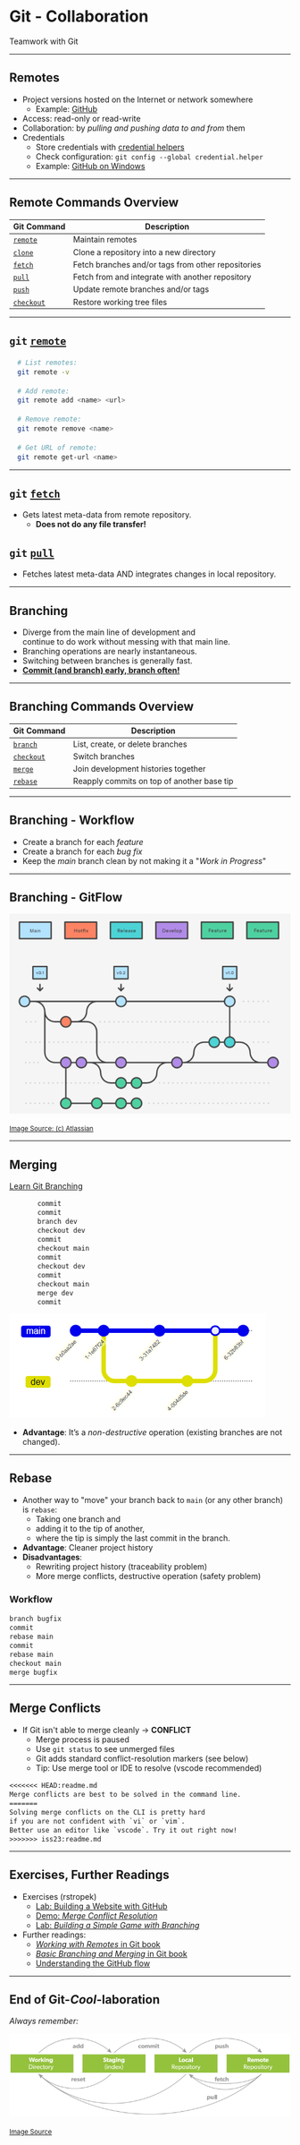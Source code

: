 # Git - Collaboration

Teamwork with Git

---

## Remotes

- Project versions hosted on the Internet or network somewhere
  - Example: [GitHub](https://github.com)
- Access: read-only or read-write
- Collaboration: by *pulling and pushing data to and from* them
- Credentials
  - Store credentials with [credential helpers](https://git-scm.com/docs/gitcredentials)
  - Check configuration: `git config --global credential.helper`
  - Example: [GitHub on Windows](https://help.github.com/en/github/using-git/caching-your-github-password-in-git)

---

## Remote Commands Overview

| Git Command                                         | Description                                        |
| --------------------------------------------------- | -------------------------------------------------- |
| [`remote`](https://git-scm.com/docs/git-remote)     | Maintain remotes                                   |
| [`clone`](https://git-scm.com/docs/git-clone)       | Clone a repository into a new directory            |
| [`fetch`](https://git-scm.com/docs/git-fetch)       | Fetch branches and/or tags from other repositories |
| [`pull`](https://git-scm.com/docs/git-pull)         | Fetch from and integrate with another repository   |
| [`push`](https://git-scm.com/docs/git-push)         | Update remote branches and/or tags                 |
| [`checkout`](https://git-scm.com/docs/git-checkout) | Restore working tree files                         |

---

## `git` [`remote`](https://git-scm.com/docs/git-remote)

```bash
  # List remotes:
  git remote -v 

  # Add remote: 
  git remote add <name> <url>

  # Remove remote: 
  git remote remove <name>

  # Get URL of remote:
  git remote get-url <name>
```

---

## `git` [`fetch`](https://git-scm.com/docs/git-fetch)

- Gets latest meta-data from remote repository.
  - **Does not do any file transfer!**

## `git` [`pull`](https://git-scm.com/docs/git-pull)

- Fetches latest meta-data AND integrates changes in local repository.

---

## Branching

- Diverge from the main line of development and<br> continue to do work without messing with that main line.
- Branching operations are nearly instantaneous.
- Switching between branches is generally fast.
- [**Commit (and branch) early, branch often!**](https://coderwall.com/p/wxowig/git-is-cheap)

---

## Branching Commands Overview

| Git Command                                         | Description                                |
| --------------------------------------------------- | ------------------------------------------ |
| [`branch`](https://git-scm.com/docs/git-branch)     | List, create, or delete branches           |
| [`checkout`](https://git-scm.com/docs/git-checkout) | Switch branches                            |
| [`merge`](https://git-scm.com/docs/git-merge)       | Join development histories together        |
| [`rebase`](https://git-scm.com/docs/git-rebase)     | Reapply commits on top of another base tip |

---

## Branching - Workflow

- Create a branch for each *feature*
- Create a branch for each *bug fix*
- Keep the *main* branch clean by not making it a "*Work in Progress*"

---

## Branching - GitFlow

![image-20221015135833529](./img/gitflow_(c)Atlassian.png)

<small>[Image Source: (c) Atlassian](https://www.atlassian.com/git/tutorials/comparing-workflows/gitflow-workflow)</small>

---

## Merging

[Learn Git Branching](https://learngitbranching.js.org/)

```mermaid-gitGraph
       commit
       commit
       branch dev
       checkout dev
       commit
       checkout main
       commit
       checkout dev
       commit
       checkout main
       merge dev
       commit
```

![git-merge](./img/git-merge.png)

- **Advantage**: It’s a *non-destructive* operation (existing branches are not changed).

---

## Rebase

- Another way to "move" your branch back to `main` (or any other branch) is `rebase`:
  - Taking one branch and
  - adding it to the tip of another,
  - where the tip is simply the last commit in the branch.
- **Advantage**: Cleaner project history
- **Disadvantages**:  
  - Rewriting project history (traceability problem)
  - More merge conflicts, destructive operation (safety problem)

### Workflow

```mermaid-gitGraph_rebase_not_working_atm
branch bugfix
commit
rebase main
commit
rebase main
checkout main
merge bugfix
```

---

## Merge Conflicts

- If Git isn't able to merge cleanly -> **CONFLICT**
  - Merge process is paused
  - Use `git status` to see unmerged files
  - Git adds standard conflict-resolution markers (see below)
  - Tip: Use merge tool or IDE to resolve (vscode recommended)

```text
<<<<<<< HEAD:readme.md
Merge conflicts are best to be solved in the command line.
=======
Solving merge conflicts on the CLI is pretty hard
if you are not confident with `vi` or `vim`. 
Better use an editor like `vscode`. Try it out right now!
>>>>>>> iss23:readme.md
```

---

## Exercises, Further Readings

- Exercises (rstropek)
  - [Lab: Building a Website with GitHub](https://github.com/rstropek/git-fundamentals/blob/master/content/labs/0040-remotes.md)
  - [Demo: *Merge Conflict Resolution*](https://github.com/rstropek/git-fundamentals/blob/master/content/labs/9010-merge-conflict.md)
  - [Lab: *Building a Simple Game with Branching*](https://github.com/rstropek/git-fundamentals/blob/master/content/labs/0050-branching.md)
- Further readings:
  - [*Working with Remotes* in Git book](https://git-scm.com/book/en/v2/Git-Basics-Working-with-Remotes)
  - [*Basic Branching and Merging* in Git book](https://git-scm.com/book/en/v2/Git-Branching-Basic-Branching-and-Merging)
  - [Understanding the GitHub flow](https://guides.github.com/introduction/flow/)

---

## End of Git-*Cool*-laboration

*Always remember:*

![workflow](img/git-state-diagram_(c)JREBEL.png)

<small>[Image Source](https://www.jrebel.com/blog/git-cheat-sheet)</small>
